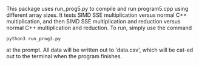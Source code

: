This package uses run_prog5.py to compile and run program5.cpp using different 
array sizes. It tests SIMD SSE multiplication versus normal C++ multiplication, 
and then SIMD SSE multiplication and reduction versus normal C++ multiplication 
and reduction. To run, simply use the command

	python3 run_prog3.py

at the prompt. All data will be written out to 'data.csv', which will be cat-ed 
out to the terminal when the program finishes.


